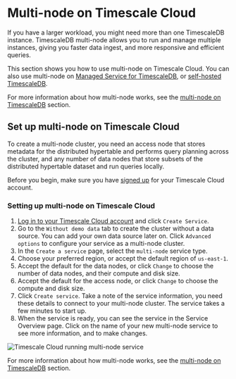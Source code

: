 # Multi-node on Timescale Cloud
If you have a larger workload, you might need more than one TimescaleDB
instance. TimescaleDB multi-node allows you to run and manage multiple
instances, giving you faster data ingest, and more responsive and efficient
queries.

This section shows you how to use multi-node on Timescale Cloud. You can also
use multi-node on [Managed Service for TimescaleDB][multinode-mst], or
[self-hosted TimescaleDB][multinode-timescaledb].

For more information about how multi-node works, see the
[multi-node on TimescaleDB][multinode-timescaledb] section.

## Set up multi-node on Timescale Cloud
To create a multi-node cluster, you need an access node that stores metadata
for the distributed hypertable and performs query planning across the cluster,
and any number of data nodes that store subsets of the distributed hypertable
dataset and run queries locally.

Before you begin, make sure you have [signed up][cloud-signup] for your Timescale Cloud account.

<procedure>

### Setting up multi-node on Timescale Cloud
1.  [Log in to your Timescale Cloud account][cloud-login] and click
		`Create Service`.
1.  Go to the `Without demo data` tab to create the cluster without a data
		source. You can add your own data source later on. Click
		`Advanced options` to configure your service as a multi-node cluster.
1.  In the `Create a service` page, select the `multi-node` service type.
1.  Choose your preferred region, or accept the default region of `us-east-1`.
1.  Accept the default for the data nodes, or click `Change` to choose the
		number of data nodes, and their compute and disk size.
1.  Accept the default for the access node, or click `Change` to choose the
		compute and disk size.
1.  Click `Create service`. Take a note of the service information, you need
		these details to connect to your multi-node cluster. The service takes a
		few minutes to start up.
1.  When the service is ready, you can see the service in the Service Overview
		page. Click on the name of your new multi-node service to see more
		information, and to make changes.

<img class="main-content__illustration" src="https://s3.amazonaws.com/assets.timescale.com/docs/images/tsc-running-service-multinode.png" alt="Timescale Cloud running multi-node service"/>

</procedure>

For more information about how multi-node works, see the
[multi-node on TimescaleDB][multinode-timescaledb] section.


[multinode-timescaledb]: timescaledb/how-to-guides/:currentVersion:/multinode-timescaledb
[multinode-mst]: /mst/:currentVersion:/mst-multi-node/
[cloud-login]: https://cloud.timescale.com
[cloud-signup]: https://www.timescale.com/timescale-signup
